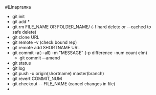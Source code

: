 #Шпаргалка
* git init
* git add *
* git rm FILE_NAME OR FOLDER_NAME/  (-f hard delete or --cached to safe delete)
* git clone URL
* git remote -v (check bound rep)
* git remote add SHORTNAME   URL
* git commit -a(--all) -m "MESSAGE"  (-p difference -num count elm)
  * git commit --amend 
* git status
* git log
* git push -u origin(shortname) master(branch)
* git revert COMMIT_NUM
* git checkout -- FILE_NAME  (cancel changes in file)
*